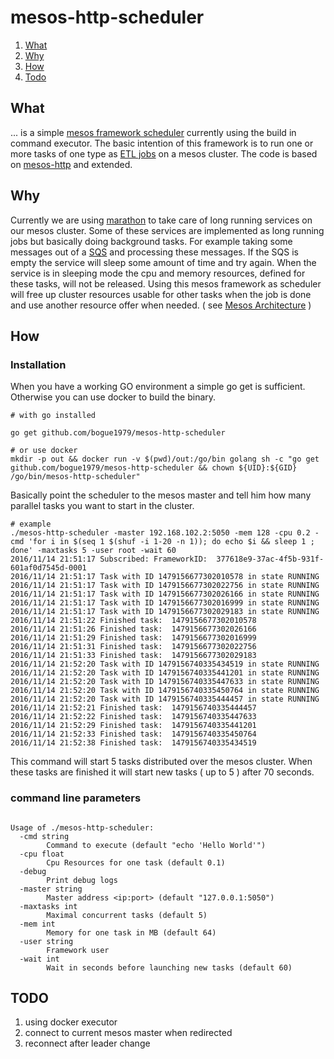 # mesos-http-scheduler

1. [What](#what)
2. [Why](#why)
3. [How](#how)
4. [Todo](#todo)

## What

... is a simple [mesos framework scheduler](https://mesos.apache.org/documentation/latest/app-framework-development-guide/) currently using the build in command executor.
The basic intention of this framework is to run one or more tasks of one type as [ETL jobs](https://en.wikipedia.org/wiki/Extract,_transform,_load) on a mesos cluster.
The code is based on [mesos-http](https://github.com/vladimirvivien/mesos-http) and extended.

## Why

Currently we are using [marathon](https://mesosphere.github.io/marathon/) to take care of long running services on our mesos cluster.
Some of these services are implemented as long running jobs but basically doing background tasks.
For example taking some messages out of a [SQS](https://aws.amazon.com/sqs/) and processing these messages.
If the SQS is empty the service will sleep some amount of time and try again.
When the service is in sleeping mode the cpu and memory resources, defined for these tasks, will not be released.
Using this mesos framework as scheduler will free up cluster resources usable for other tasks when the job is done and use another resource offer when needed. ( see [Mesos Architecture](http://mesos.apache.org/documentation/latest/architecture/) )

## How

### Installation

When you have a working GO environment a simple go get is sufficient.
Otherwise you can use docker to build the binary.

```
# with go installed

go get github.com/bogue1979/mesos-http-scheduler

# or use docker
mkdir -p out && docker run -v $(pwd)/out:/go/bin golang sh -c "go get github.com/bogue1979/mesos-http-scheduler && chown ${UID}:${GID} /go/bin/mesos-http-scheduler"

```

Basically point the scheduler to the mesos master and tell him how many parallel tasks you want to start in the cluster.

```
# example
./mesos-http-scheduler -master 192.168.102.2:5050 -mem 128 -cpu 0.2 -cmd 'for i in $(seq 1 $(shuf -i 1-20 -n 1)); do echo $i && sleep 1 ; done' -maxtasks 5 -user root -wait 60
2016/11/14 21:51:17 Subscribed: FrameworkID:  377618e9-37ac-4f5b-931f-601af0d7545d-0001
2016/11/14 21:51:17 Task with ID 1479156677302010578 in state RUNNING
2016/11/14 21:51:17 Task with ID 1479156677302022756 in state RUNNING
2016/11/14 21:51:17 Task with ID 1479156677302026166 in state RUNNING
2016/11/14 21:51:17 Task with ID 1479156677302016999 in state RUNNING
2016/11/14 21:51:17 Task with ID 1479156677302029183 in state RUNNING
2016/11/14 21:51:22 Finished task:  1479156677302010578
2016/11/14 21:51:26 Finished task:  1479156677302026166
2016/11/14 21:51:29 Finished task:  1479156677302016999
2016/11/14 21:51:31 Finished task:  1479156677302022756
2016/11/14 21:51:33 Finished task:  1479156677302029183
2016/11/14 21:52:20 Task with ID 1479156740335434519 in state RUNNING
2016/11/14 21:52:20 Task with ID 1479156740335441201 in state RUNNING
2016/11/14 21:52:20 Task with ID 1479156740335447633 in state RUNNING
2016/11/14 21:52:20 Task with ID 1479156740335450764 in state RUNNING
2016/11/14 21:52:20 Task with ID 1479156740335444457 in state RUNNING
2016/11/14 21:52:21 Finished task:  1479156740335444457
2016/11/14 21:52:22 Finished task:  1479156740335447633
2016/11/14 21:52:29 Finished task:  1479156740335441201
2016/11/14 21:52:33 Finished task:  1479156740335450764
2016/11/14 21:52:38 Finished task:  1479156740335434519
```

This command will start 5 tasks distributed over the mesos cluster. When these tasks are finished it will start new tasks ( up to 5 ) after 70 seconds.


### command line parameters

```

Usage of ./mesos-http-scheduler:
  -cmd string
    	Command to execute (default "echo 'Hello World'")
  -cpu float
    	Cpu Resources for one task (default 0.1)
  -debug
    	Print debug logs
  -master string
    	Master address <ip:port> (default "127.0.0.1:5050")
  -maxtasks int
    	Maximal concurrent tasks (default 5)
  -mem int
    	Memory for one task in MB (default 64)
  -user string
    	Framework user
  -wait int
    	Wait in seconds before launching new tasks (default 60)

```

## TODO

1. using docker executor
2. connect to current mesos master when redirected
3. reconnect after leader change
